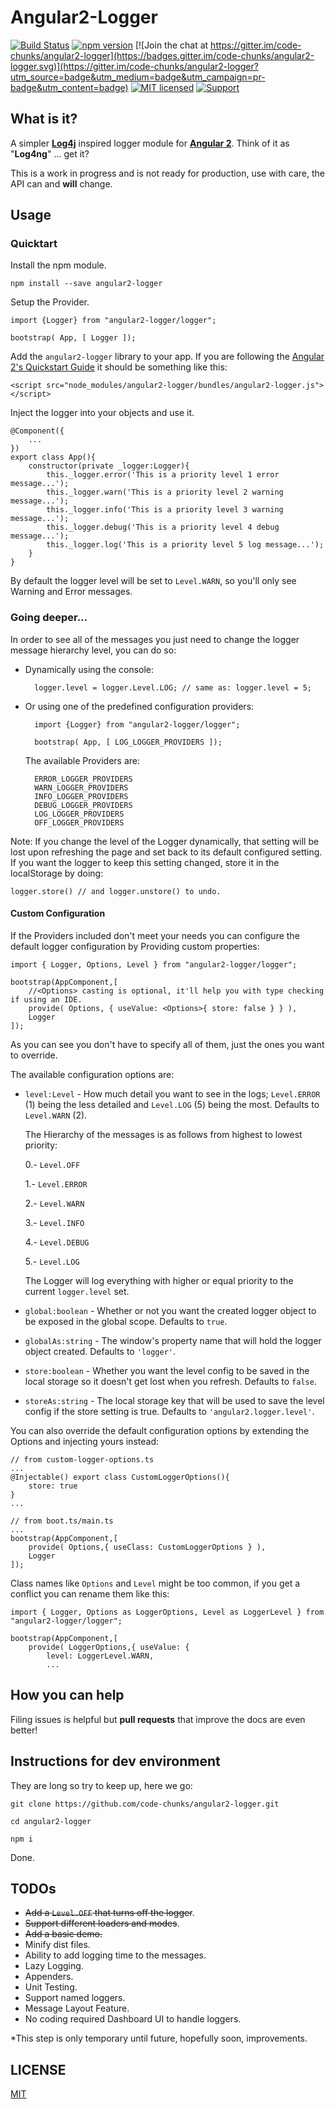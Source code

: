 # Angular2-Logger

[![Build Status](https://travis-ci.org/code-chunks/angular2-logger.svg?branch=master)](https://travis-ci.org/code-chunks/angular2-logger)
[![npm version](https://badge.fury.io/js/angular2-logger.svg)](https://badge.fury.io/js/angular2-logger)
[![Join the chat at https://gitter.im/code-chunks/angular2-logger](https://badges.gitter.im/code-chunks/angular2-logger.svg)](https://gitter.im/code-chunks/angular2-logger?utm_source=badge&utm_medium=badge&utm_campaign=pr-badge&utm_content=badge)
[![MIT licensed](https://img.shields.io/badge/license-MIT-blue.svg)](https://raw.githubusercontent.com/code-chunks/angular2-logger/master/LICENSE)
[![Support](https://supporter.60devs.com/api/b/cjv93jwfwck3yp8z2mn1d9gay)](https://supporter.60devs.com/give/cjv93jwfwck3yp8z2mn1d9gay)

## What is it?

A simpler **[Log4j](http://logging.apache.org/log4j/2.x/)** inspired logger module for **[Angular 2](https://angular.io/)**. Think of it as "**Log4ng**" ... get it?

This is a work in progress and is not ready for production, use with care, the API can and **will** change.

## Usage

### Quicktart

Install the npm module.
    
    npm install --save angular2-logger

Setup the Provider.

    import {Logger} from "angular2-logger/logger";
   
    bootstrap( App, [ Logger ]); 

Add the `angular2-logger` library to your app.
If you are following the [Angular 2's Quickstart Guide](https://angular.io/docs/ts/latest/quickstart.html) it should be something like this:

    <script src="node_modules/angular2-logger/bundles/angular2-logger.js"></script>

Inject the logger into your objects and use it.

    @Component({
        ...
    })
    export class App(){
        constructor(private _logger:Logger){
            this._logger.error('This is a priority level 1 error message...');
            this._logger.warn('This is a priority level 2 warning message...');
            this._logger.info('This is a priority level 3 warning message...');
            this._logger.debug('This is a priority level 4 debug message...');
            this._logger.log('This is a priority level 5 log message...');
        }
    }
    
By default the logger level will be set to `Level.WARN`, so you'll only see Warning and Error messages. 

### Going deeper...

In order to see all of the messages you just need to change the logger message hierarchy level, you can do so:

- Dynamically using the console:

        logger.level = logger.Level.LOG; // same as: logger.level = 5;      
    
- Or using one of the predefined configuration providers:

        import {Logger} from "angular2-logger/logger";
       
        bootstrap( App, [ LOG_LOGGER_PROVIDERS ]);

    The available Providers are:

        ERROR_LOGGER_PROVIDERS
        WARN_LOGGER_PROVIDERS
        INFO_LOGGER_PROVIDERS
        DEBUG_LOGGER_PROVIDERS
        LOG_LOGGER_PROVIDERS
        OFF_LOGGER_PROVIDERS

Note: If you change the level of the Logger dynamically, that setting will be lost upon refreshing the page and set back to its default configured setting.
If you want the logger to keep this setting changed, store it in the localStorage by doing:

    logger.store() // and logger.unstore() to undo.

#### Custom Configuration

If the Providers included don't meet your needs you can configure the default logger configuration by Providing custom properties:

    import { Logger, Options, Level } from "angular2-logger/logger";

    bootstrap(AppComponent,[
        //<Options> casting is optional, it'll help you with type checking if using an IDE.
        provide( Options, { useValue: <Options>{ store: false } } ),
        Logger
    ]);

As you can see you don't have to specify all of them, just the ones you want to override.

The available configuration options are:

* `level:Level` - How much detail you want to see in the logs; `Level.ERROR` (1) being the less detailed and `Level.LOG` (5) being the most. Defaults to `Level.WARN` (2).

    The Hierarchy of the messages is as follows from highest to lowest priority:

     0.- `Level.OFF`

     1.- `Level.ERROR`

     2.- `Level.WARN`

     3.- `Level.INFO`

     4.- `Level.DEBUG`

     5.- `Level.LOG`

     The Logger will log everything with higher or equal priority to the current `logger.level` set.

* `global:boolean` - Whether or not you want the created logger object to be exposed in the global scope. Defaults to `true`.
* `globalAs:string` - The window's property name that will hold the logger object created. Defaults to `'logger'`.
* `store:boolean` - Whether you want the level config to be saved in the local storage so it doesn't get lost when you refresh. Defaults to `false`.
* `storeAs:string` - The local storage key that will be used to save the level config if the store setting is true. Defaults to `'angular2.logger.level'`.

You can also override the default configuration options by extending the Options and injecting yours instead:

    // from custom-logger-options.ts
    ...
    @Injectable() export class CustomLoggerOptions(){
        store: true
    }
    ...

    // from boot.ts/main.ts
    ...
    bootstrap(AppComponent,[
        provide( Options,{ useClass: CustomLoggerOptions } ),
        Logger
    ]);

Class names like `Options` and `Level` might be too common, if you get a conflict you can rename them like this:

    import { Logger, Options as LoggerOptions, Level as LoggerLevel } from "angular2-logger/logger";

    bootstrap(AppComponent,[
        provide( LoggerOptions,{ useValue: {
            level: LoggerLevel.WARN,
            ...

## How you can help
Filing issues is helpful but **pull requests** that improve the docs are even better!

## Instructions for dev environment
They are long so try to keep up, here we go:

    git clone https://github.com/code-chunks/angular2-logger.git

    cd angular2-logger

    npm i

Done.

## TODOs
- <del>Add a `Level.OFF` that turns off the logger</del>.
- <del>Support different loaders and modes</del>.
- <del>Add a basic demo.</del>
- Minify dist files.
- Ability to add logging time to the messages.
- Lazy Logging.
- Appenders.
- Unit Testing.
- Support named loggers.
- Message Layout Feature.
- No coding required Dashboard UI to handle loggers.

[comment]: <> ( TODO: Fix tsconfig.json when #5980 https://github.com/Microsoft/TypeScript/pull/5980 gets implemented. )

*This step is only temporary until future, hopefully soon, improvements.

## LICENSE

[MIT](https://opensource.org/licenses/MIT)